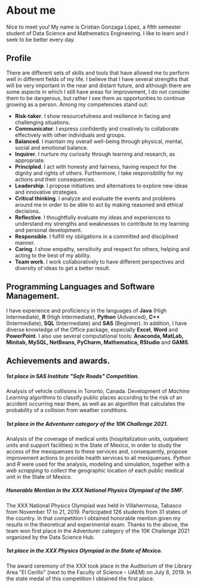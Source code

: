 # About me


Nice to meet you! My name is Cristian Gonzaga López, a fifth semester student of Data Science 
and Mathematics Engineering. I like to learn and I seek to be better every day.

## Profile

There are different sets of skills and tools that have allowed me to perform well in 
different fields of my life. I believe that I have several strengths that will be very 
important in the near and distant future, and although there are some aspects in which 
I still have areas for improvement, I do not consider them to be dangerous, but rather 
I see them as opportunities to continue growing as a person. Among my competencies stand out:

* **Risk-taker**. I show resourcefulness and resilience in facing and challenging 
situations.
* **Communicator**. I express confidently and creatively to collaborate effectively 
with other individuals and groups.
* **Balanced**. I maintain my overall well-being through physical, mental, social 
and emotional balance.
* **Inquirer**. I nurture my curiosity through learning and research, as appropriate. 
* **Principled**. I act with honesty and fairness, having respect for the dignity and 
rights of others. Furthermore, I take responsibility for my actions and their consequences.
* **Leadership**. I propose initiatives and alternatives to explore new ideas and 
innovative strategies. 
* **Critical thinking**. I analyze and evaluate the events and problems around me in order 
to be able to act by making reasoned and ethical decisions.
* **Reflective**. I thoughtfully evaluate my ideas and experiences to understand my strengths 
and weaknesses to contribute to my learning and personal development.
* **Responsible**. I fulfill my obligations in a committed and disciplined manner.
* **Caring**. I show empathy, sensitivity and respect for others, helping and acting to the 
best of my ability.
* **Team work**. I work collaboratively to have different perspectives and diversity of 
ideas to get a better result.


## Programming Languages and Software Management.
I have experience and proficiency in the languages of **Java** (High Intermediate), 
**R** (High Intermediate), **Python** (Advanced), **C++** (Intermediate), **SQL** 
(Intermediate) and **SAS** (Beginner). In addition, I have diverse knowledge of the 
Office package, especially **Excel**, **Word** and **PowerPoint**. I also use several 
computational tools: **Anaconda, MatLab, Minitab, MySQL, NetBeans, PyCharm, Mathematica, 
RStudio** and **GAMS**.


## Achievements and awards.

##### 1st place in SAS Institute "Safe Roads" Competition.

Analysis of vehicle collisions in Toronto, Canada. Development of *Machine Learning* 
algorithms to classify public places according to the risk of an accident occurring 
near them, as well as an algorithm that calculates the probability of a collision 
from weather conditions.

##### 1st place in the Adventurer category of the 10K Challenge 2021.

Analysis of the coverage of medical units (hospitalization units, outpatient units 
and support facilities) in the State of Mexico, in order to study the access of the 
mexiquenses to these services and, consequently, propose improvement actions to 
provide health services to all mexiquenses. *Python* and *R* were used for the 
analysis, modeling and simulation, together with a *web scrapping* to collect 
the geographic location of each public medical unit in the State of Mexico. 

##### Honorable Mention in the XXX National Physics Olympiad of the SMF.

The XXX National Physics Olympiad was held in Villahermosa, Tabasco from November 
17 to 21, 2019. Participated 126 students from 31 states of the country. In that 
competition I obtained honorable mention given my results in the theoretical and 
experimental exam. Thanks to the above, the team won first place in the Adventurer 
category of the 10K Challenge 2021 organized by the Data Science Hub.

##### 1st place in the XXX Physics Olympiad in the State of Mexico.

The award ceremony of the XXX took place in the Auditorium of the Library Area "El 
Cerillo" (next to the Faculty of Science - UAEM) on July 8, 2019. In the state medal 
of this competition I obtained the first place.





